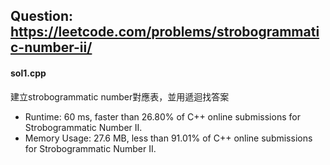 ## Question: https://leetcode.com/problems/strobogrammatic-number-ii/

#### sol1.cpp
建立strobogrammatic number對應表，並用遞迴找答案
* Runtime: 60 ms, faster than 26.80% of C++ online submissions for Strobogrammatic Number II.
* Memory Usage: 27.6 MB, less than 91.01% of C++ online submissions for Strobogrammatic Number II.